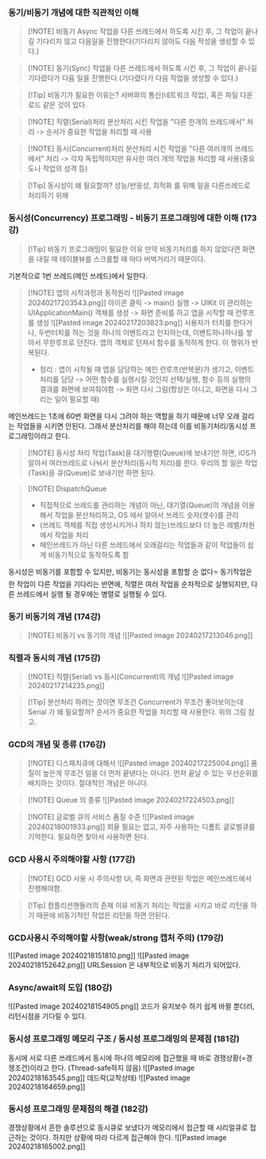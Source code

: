### 동기/비동기 개념에 대한 직관적인 이해
> [!NOTE] 비동기 Async
> 작업을 다른 쓰레드에서 하도록 시킨 후, 그 작업이 끝나길 기다리지 않고 다음일을 진행한다(기다리지 않아도 다음 작성을 생성할 수 있다.)

> [!NOTE] 동기(Sync)
> 작업을 다른 쓰레드에서 하도록 시킨 후, 그 작업이 끝나길 기다렸다가 다음 일을 진행한다.(기다렸다가 다음 작업을 생성할 수 있다.)

> [!Tip] 비동기가 필요한 이유는?
> 서버와의 통신(네트워크 작업), 혹은 파일 다운로드 같은 것이 있다.

> [!NOTE] 직렬(Serial)처리
> 분산처리 시킨 작업을 "다른 한개의 쓰레드에서" 처리 -> 순서가 중요한 작업을 처리할 때 사용

> [!NOTE] 동시(Concurrent)처리
> 분산처리 시킨 작업을 "다른 여러개의 쓰레드에서" 처리 -> 각자 독립적이지만 유사한 여러 개의 작업을 처리할 때 사용(중요도나 작업의 성격 등)

> [!Tip] 동시성이 왜 필요할까?
> 성능/반응성, 최적화 를 위해 일을 다른쓰레드로 처리하기 위해
### 동시성(Concurrency) 프로그래밍 - 비동기 프로그래밍에 대한 이해 (173강)
> [!Tip] 비동기 프로그래밍이 필요한 이유
> 만약 비동기처리를 하지 않았다면 화면을 내릴 때 테이블뷰를 스크롤할 때 마다 버벅거리기 때문이다.
 
기본적으로 1번 쓰레드(메인 쓰레드)에서 일한다. 
> [!NOTE] 앱의 시작과정과 동작원리
> ![[Pasted image 20240217203543.png]]
> 아이콘 클릭 -> main() 실행 -> UIKit 이 관리하는 UIApplicationMain() 객체를 생성 -> 화면 준비를 하고 앱을 시작할 때 런루프를 생성
> ![[Pasted image 20240217203823.png]]
> 사용자가 터치를 한다거나, 두번터치를 하는 것을 하나의 이벤트라고 인지하는데, 이벤트하나하나를 쌓아서 무한루프로 던진다. 앱의 객체로 던져서 함수를 동작하게 한다. 이 행위가 반복된다.
> - 정리 : 앱이 시작될 때 앱을 담당하는 메인 런루프(반복문)가 생기고, 이벤트 처리를 담당 -> 어떤 함수를 실행시킬 것인지 선택/실행, 함수 등의 실행의 결과를 화면에 보여줘야함 -> 화면 다시 그림(항상은 아니고, 화면을 다시 그리는 일이 필요할 때) 

메인쓰레드는 1초에 60번 화면을 다시 그려야 하는 역할을 하기 때문에 너무 오래 걸리는 작업들을 시키면 안된다. 그래서 분산처리를 해야 하는데 이를 비동기처리/동시성 프로그래밍이라고 한다.
> [!NOTE] 동시성 처리
> 작업(Task)을 대기행렬(Queue)에 보내기만 하면, iOS가 알아서 여러쓰레드로 나눠서 분산처리(동시적 처리)를 한다. 우리의 할 일은 작업(Task)을 큐(Queue)로 보내기만 하면 된다.

> [!NOTE] DispatchQueue
> - 직접적으로 쓰레드를 관리하는 개념이 아닌, 대기열(Queue)의 개념을 이용해서 작업을 분산처리하고, OS 에서 알아서 쓰레드 숫자(갯수)를 관리
> - (쓰레드 객체를 직접 생성시키거나 하지 않는)쓰레드보다 더 높은 레벨/차원에서 작업을 처리
> - 메인쓰레드가 아닌 다른 쓰레드에서 오래걸리는 작업들과 같이 작업들이 쉽게 비동기적으로 동작하도록 함

동시성은 비동기를 포함할 수 있지만, 비동기는 동시성을 포함할 순 없다⭐️
동기작업은 한 작업이 다른 작업을 기다리는 반면에, 직렬은 여러 작업을 순차적으로 실행되지만, 다른 쓰레드에서 실행 될 경우에는 병렬로 실행될 수 있다.
### 동기 비동기의 개념 (174강)
> [!NOTE] 비동기 vs 동기의 개념
> ![[Pasted image 20240217213046.png]]
### 직렬과 동시의 개념 (175강)
> [!NOTE] 직렬(Serial) vs 동시(Concurrent)의 개념
> ![[Pasted image 20240217214235.png]]

> [!Tip] 분산처리 하려는 것이면 무조건 Concurrent가 무조건 좋아보이는데 Serial 가 왜 필요할까?
> 순서가 중요한 작업을 처리할 때 사용한다. 위의 그림 참고.
### GCD의 개념 및 종류 (176강)
> [!NOTE] 디스패치큐에 대해서
> ![[Pasted image 20240217225004.png]]
품질이 높은게 무조건 일을 더 먼저 끝낸다는 아니다. 먼저 끝날 수 있는 우선순위를 배치하는 것이다. 절대적인 개념은 아니다.

> [!NOTE] Queue 의 종류
> ![[Pasted image 20240217224503.png]]

> [!NOTE] 글로벌 큐의 서비스 품질 수준
> ![[Pasted image 20240218001933.png]]
> 외울 필요는 없고, 자주 사용하는 디폴트 글로벌큐를 기억한다. 필요하면 찾아서 사용하면 된다.
### GCD 사용시 주의해야할 사항 (177강)
> [!NOTE] GCD 사용 시 주의사항
UI, 즉 화면과 관련된 작업은 메인쓰레드에서 진행해야함.
 
> [!Tip] 컴플리션핸들러의 존재 이유 
> 비동기 처리는 작업을 시키고 바로 리턴을 하기 때문에 비동기적인 작업은 리턴을 하면 안된다.
### GCD사용시 주의해야할 사항(weak/strong 캡처 주의) (179강)
![[Pasted image 20240218151810.png]]
![[Pasted image 20240218152642.png]]
URLSession 은 내부적으로 비동기 처리가 되어있다.
### Async/await의 도입 (180강)
![[Pasted image 20240218154905.png]]
코드가 유지보수 하기 쉽게 바뀔 뿐더러, 리턴시점을 기다릴 수 있다.
### 동시성 프로그래밍 메모리 구조 / 동시성 프로그래밍의 문제점 (181강)
동시에 서로 다른 쓰레드에서 동시에 하나의 메모리에 접근했을 때 바로 경쟁상황(=경쟁조건)이라고 한다. (Thread-safe하지 않음)
![[Pasted image 20240218163545.png]]
데드락(교착상태)
![[Pasted image 20240218164659.png]]
### 동시성 프로그래밍 문제점의 해결 (182강)
경쟁상황에서 흔한 솔루션으로 동시큐로 보냈다가 메모리에서 접근할 때 시리얼큐로 접근하는 것이다. 하지만 상황에 따라 다르게 접근해야 한다.
![[Pasted image 20240218165002.png]]
 